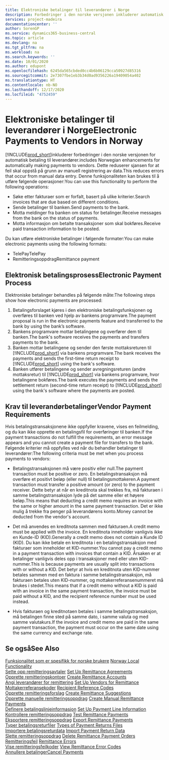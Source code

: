 ```yaml
---
title: Elektroniske betalinger til leverandører i Norge
description: Forbedringer i den norske versjonen inkluderer automatisk betaling til leverandører.
services: project-madeira
documentationcenter: ''
author: SorenGP
ms.service: dynamics365-business-central
ms.topic: article
ms.devlang: na
ms.tgt_pltfrm: na
ms.workload: na
ms.search.keywords: ''
ms.date: 10/01/2020
ms.author: edupont
ms.openlocfilehash: 6245da565cbded0cc4b6b06129cca50927d85316
ms.sourcegitcommit: 2e7307fbe1eb3b34d0ad9356226a19409054a402
ms.translationtype: HT
ms.contentlocale: nb-NO
ms.lasthandoff: 12/17/2020
ms.locfileid: "4752459"
---
```

# <a name="electronic-payments-to-vendors-in-norway"></a><span data-ttu-id="2a515-103">Elektroniske betalinger til leverandører i Norge</span><span class="sxs-lookup"><span data-stu-id="2a515-103">Electronic Payments to Vendors in Norway</span></span>
[!INCLUDE[prod_short](../../includes/prod_short.md)]<span data-ttu-id="2a515-104">inkluderer forbedringer i den norske versjonen for automatisk betaling til leverandører.</span><span class="sxs-lookup"><span data-stu-id="2a515-104">includes Norwegian enhancements for automatically making payments to vendors.</span></span> <span data-ttu-id="2a515-105">Dette reduserer sjansen for at feil skal oppstå på grunn av manuell registrering av data.</span><span class="sxs-lookup"><span data-stu-id="2a515-105">This reduces errors that occur from manual data entry.</span></span> <span data-ttu-id="2a515-106">Denne funksjonaliteten kan brukes til å utføre følgende operasjoner:</span><span class="sxs-lookup"><span data-stu-id="2a515-106">You can use this functionality to perform the following operations:</span></span>  

- <span data-ttu-id="2a515-107">Søke etter fakturaer som er forfalt, basert på ulike kriterier.</span><span class="sxs-lookup"><span data-stu-id="2a515-107">Search invoices that are due based on different conditions.</span></span>  
- <span data-ttu-id="2a515-108">Sende betalinger til banken.</span><span class="sxs-lookup"><span data-stu-id="2a515-108">Send payments to the bank.</span></span>  
- <span data-ttu-id="2a515-109">Motta meldinger fra banken om status for betalinger.</span><span class="sxs-lookup"><span data-stu-id="2a515-109">Receive messages from the bank on the status of payments.</span></span>  
- <span data-ttu-id="2a515-110">Motta informasjon om betalte transaksjoner som skal bokføres.</span><span class="sxs-lookup"><span data-stu-id="2a515-110">Receive paid transaction information to be posted.</span></span>  

<span data-ttu-id="2a515-111">Du kan utføre elektroniske betalinger i følgende formater:</span><span class="sxs-lookup"><span data-stu-id="2a515-111">You can make electronic payments using the following formats:</span></span>  

- <span data-ttu-id="2a515-112">TelePay</span><span class="sxs-lookup"><span data-stu-id="2a515-112">TelePay</span></span>  
- <span data-ttu-id="2a515-113">Remitteringsoppdrag</span><span class="sxs-lookup"><span data-stu-id="2a515-113">Remittance payment</span></span>  

## <a name="electronic-payment-process"></a><span data-ttu-id="2a515-114">Elektronisk betalingsprosess</span><span class="sxs-lookup"><span data-stu-id="2a515-114">Electronic Payment Process</span></span>  
<span data-ttu-id="2a515-115">Elektroniske betalinger behandles på følgende måte:</span><span class="sxs-lookup"><span data-stu-id="2a515-115">The following steps show how electronic payments are processed:</span></span>  

1.  <span data-ttu-id="2a515-116">Betalingsforslaget kjøres i den elektroniske betalingsfunksjonen og overføres til banken ved hjelp av bankens programvare.</span><span class="sxs-lookup"><span data-stu-id="2a515-116">The payment proposal is run in the electronic payments feature and transferred to the bank by using the bank’s software.</span></span>  
2.  <span data-ttu-id="2a515-117">Bankens programvare mottar betalingene og overfører dem til banken.</span><span class="sxs-lookup"><span data-stu-id="2a515-117">The bank's software receives the payments and transfers payments to the bank.</span></span>  
3.  <span data-ttu-id="2a515-118">Banken mottar betalingene og sender den første mottaksreturen til [!INCLUDE[prod_short](../../includes/prod_short.md)] via bankens programvare.</span><span class="sxs-lookup"><span data-stu-id="2a515-118">The bank receives the payments and sends the first-time return receipt to [!INCLUDE[prod_short](../../includes/prod_short.md)] using the bank's software.</span></span>  
4.  <span data-ttu-id="2a515-119">Banken utfører betalingene og sender avregningsreturen (andre mottaksretur) til [!INCLUDE[prod_short](../../includes/prod_short.md)] via bankens programvare, hvor betalingene bokføres.</span><span class="sxs-lookup"><span data-stu-id="2a515-119">The bank executes the payments and sends the settlement return (second-time return receipt) to [!INCLUDE[prod_short](../../includes/prod_short.md)] using the bank's software where the payments are posted.</span></span>  

## <a name="vendor-payment-requirements"></a><span data-ttu-id="2a515-120">Krav til leverandørbetalinger</span><span class="sxs-lookup"><span data-stu-id="2a515-120">Vendor Payment Requirements</span></span>  
<span data-ttu-id="2a515-121">Hvis betalingstransaksjonene ikke oppfyller kravene, vises en feilmelding, og du kan ikke opprette en betalingsfil for overføringer til banken.</span><span class="sxs-lookup"><span data-stu-id="2a515-121">If the payment transactions do not fulfill the requirements, an error message appears and you cannot create a payment file for transfers to the bank.</span></span> <span data-ttu-id="2a515-122">Følgende kriterier må oppfylles ved når du behandler betalinger til leverandører:</span><span class="sxs-lookup"><span data-stu-id="2a515-122">The following criteria must be met when you process payments to vendors:</span></span>  

- <span data-ttu-id="2a515-123">Betalingstransaksjonen må være positiv eller null.</span><span class="sxs-lookup"><span data-stu-id="2a515-123">The payment transaction must be positive or zero.</span></span> <span data-ttu-id="2a515-124">En betalingstransaksjon må overføre et positivt beløp (eller null) til betalingsmottakeren.</span><span class="sxs-lookup"><span data-stu-id="2a515-124">A payment transaction must transfer a positive amount (or zero) to the payment receiver.</span></span> <span data-ttu-id="2a515-125">Dette betyr at når en kreditnota skal trekkes fra, må fakturaen i samme betalingstransaksjon lyde på det samme eller et høyere beløp.</span><span class="sxs-lookup"><span data-stu-id="2a515-125">This means that deducting a credit memo requires an invoice with the same or higher amount in the same payment transaction.</span></span> <span data-ttu-id="2a515-126">Det er ikke mulig å trekke fra penger på leverandørens konto.</span><span class="sxs-lookup"><span data-stu-id="2a515-126">Money cannot be deducted from the vendor's account.</span></span>  

- <span data-ttu-id="2a515-127">Det må anvendes en kreditnota sammen med fakturaen.</span><span class="sxs-lookup"><span data-stu-id="2a515-127">A credit memo must be applied with the invoice.</span></span> <span data-ttu-id="2a515-128">En kreditnota inneholder vanligvis ikke en Kunde-ID (KID).</span><span class="sxs-lookup"><span data-stu-id="2a515-128">Generally a credit memo does not contain a Kunde ID (KID).</span></span> <span data-ttu-id="2a515-129">Du kan ikke betale en kreditnota i en betalingstransaksjon med fakturaer som inneholder et KID-nummer.</span><span class="sxs-lookup"><span data-stu-id="2a515-129">You cannot pay a credit memo in a payment transaction with invoices that contain a KID.</span></span> <span data-ttu-id="2a515-130">Årsaken er at betalinger vanligvis deles opp i transaksjoner med eller uten KID-nummer.</span><span class="sxs-lookup"><span data-stu-id="2a515-130">This is because payments are usually split into transactions with or without a KID.</span></span> <span data-ttu-id="2a515-131">Det betyr at hvis en kreditnota uten KID-nummer betales sammen med en faktura i samme betalingstransaksjon, må fakturaen betales uten KID-nummer, og mottakerreferansenummeret må brukes i stedet.</span><span class="sxs-lookup"><span data-stu-id="2a515-131">This means that if a credit memo without a KID is paid with an invoice in the same payment transaction, the invoice must be paid without a KID, and the recipient reference number must be used instead.</span></span>  

- <span data-ttu-id="2a515-132">Hvis fakturaen og kreditnotaen betales i samme betalingstransaksjon, må betalingen finne sted på samme dato, i samme valuta og med samme valutakurs.</span><span class="sxs-lookup"><span data-stu-id="2a515-132">If the invoice and credit memo are paid in the same payment transaction, the payment must occur on the same date using the same currency and exchange rate.</span></span>  

## <a name="see-also"></a><span data-ttu-id="2a515-133">Se også</span><span class="sxs-lookup"><span data-stu-id="2a515-133">See Also</span></span>  
 <span data-ttu-id="2a515-134">[Funksjonalitet som er spesifikk for norske brukere](norway-local-functionality.md) </span><span class="sxs-lookup"><span data-stu-id="2a515-134">[Norway Local Functionality](norway-local-functionality.md) </span></span>  
 <span data-ttu-id="2a515-135">[Sette opp remitteringsavtaler](how-to-set-up-remittance-agreements.md) </span><span class="sxs-lookup"><span data-stu-id="2a515-135">[Set Up Remittance Agreements](how-to-set-up-remittance-agreements.md) </span></span>  
 <span data-ttu-id="2a515-136">[Opprette remitteringskontoer](how-to-create-remittance-accounts.md) </span><span class="sxs-lookup"><span data-stu-id="2a515-136">[Create Remittance Accounts](how-to-create-remittance-accounts.md) </span></span>  
 <span data-ttu-id="2a515-137">[Angi leverandører for remittering](how-to-set-up-vendors-for-remittance.md) </span><span class="sxs-lookup"><span data-stu-id="2a515-137">[Set Up Vendors for Remittance](how-to-set-up-vendors-for-remittance.md) </span></span>  
 <span data-ttu-id="2a515-138">[Mottakerreferansekoder](recipient-reference-codes.md) </span><span class="sxs-lookup"><span data-stu-id="2a515-138">[Recipient Reference Codes](recipient-reference-codes.md) </span></span>  
 <span data-ttu-id="2a515-139">[Opprette remitteringsforslag](how-to-create-remittance-suggestions.md) </span><span class="sxs-lookup"><span data-stu-id="2a515-139">[Create Remittance Suggestions](how-to-create-remittance-suggestions.md) </span></span>  
 <span data-ttu-id="2a515-140">[Opprette manuelle remitteringsoppdrag](how-to-create-manual-remittance-payments.md) </span><span class="sxs-lookup"><span data-stu-id="2a515-140">[Create Manual Remittance Payments](how-to-create-manual-remittance-payments.md) </span></span>  
 <span data-ttu-id="2a515-141">[Definere betalingslinjeinformasjon](how-to-set-up-payment-line-information.md) </span><span class="sxs-lookup"><span data-stu-id="2a515-141">[Set Up Payment Line Information](how-to-set-up-payment-line-information.md) </span></span>  
 <span data-ttu-id="2a515-142">[Kontrollere remitteringsoppdrag](how-to-test-remittance-payments.md) </span><span class="sxs-lookup"><span data-stu-id="2a515-142">[Test Remittance Payments](how-to-test-remittance-payments.md) </span></span>  
 <span data-ttu-id="2a515-143">[Eksportere remitteringsoppdrag](how-to-export-remittance-payments.md) </span><span class="sxs-lookup"><span data-stu-id="2a515-143">[Export Remittance Payments](how-to-export-remittance-payments.md) </span></span>  
 <span data-ttu-id="2a515-144">[Typer betalingsreturfiler](types-of-payment-returns-files.md) </span><span class="sxs-lookup"><span data-stu-id="2a515-144">[Types of Payment Returns Files](types-of-payment-returns-files.md) </span></span>  
 <span data-ttu-id="2a515-145">[Importere betalingsreturdata](how-to-import-payment-return-data.md) </span><span class="sxs-lookup"><span data-stu-id="2a515-145">[Import Payment Return Data](how-to-import-payment-return-data.md) </span></span>  
 <span data-ttu-id="2a515-146">[Slette remitteringsoppdrag](how-to-delete-remittance-payment-orders.md) </span><span class="sxs-lookup"><span data-stu-id="2a515-146">[Delete Remittance Payment Orders](how-to-delete-remittance-payment-orders.md) </span></span>  
 <span data-ttu-id="2a515-147">[Remitteringsfeil](remittance-errors.md) </span><span class="sxs-lookup"><span data-stu-id="2a515-147">[Remittance Errors](remittance-errors.md) </span></span>  
 <span data-ttu-id="2a515-148">[Vise remitteringsfeilkoder](how-to-view-remittance-error-codes.md) </span><span class="sxs-lookup"><span data-stu-id="2a515-148">[View Remittance Error Codes](how-to-view-remittance-error-codes.md) </span></span>  
 [<span data-ttu-id="2a515-149">Annullere betalinger</span><span class="sxs-lookup"><span data-stu-id="2a515-149">Cancel Payments</span></span>](how-to-cancel-payments.md)
